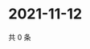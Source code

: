 # 2021-11-12

共 0 条

<!-- BEGIN WEIBO -->
<!-- 最后更新时间 Fri Nov 12 2021 02:10:17 GMT+0800 (China Standard Time) -->

<!-- END WEIBO -->
